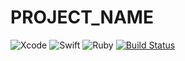 # __PROJECT_NAME__

![Xcode](https://img.shields.io/badge/Xcode-12.5-147EFB?style=flat&logo=Xcode&logoColor=147EFB)
![Swift](https://img.shields.io/badge/Swift-5.4-FA7343?style=flat&logo=swift&logoColor=FA7343)
![Ruby](https://img.shields.io/badge/Ruby-2.6.5-CC342D?style=flat&logo=ruby&logoColor=CC342D)
[![Build Status](https://app.bitrise.io/app/b22f5f9c7dcd8eee/status.svg?token=lHZISap64-U13np4e8rtDQ)](https://app.bitrise.io/app/b22f5f9c7dcd8eee)
